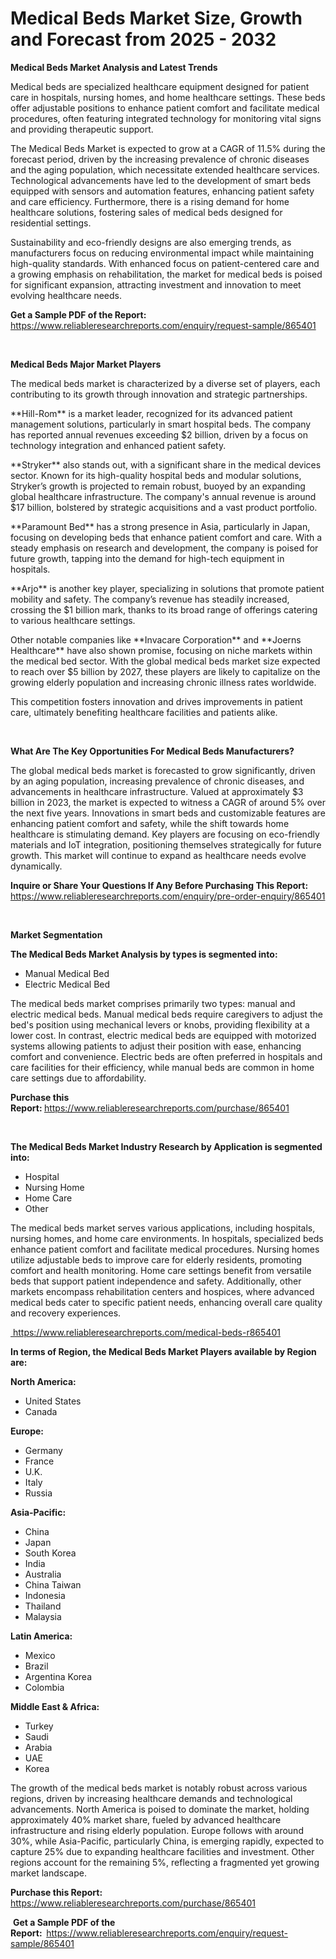 <p><h1>Medical Beds Market Size, Growth and Forecast from 2025 - 2032</h1></p><p><strong>Medical Beds Market Analysis and Latest Trends</strong></p>
<p><p>Medical beds are specialized healthcare equipment designed for patient care in hospitals, nursing homes, and home healthcare settings. These beds offer adjustable positions to enhance patient comfort and facilitate medical procedures, often featuring integrated technology for monitoring vital signs and providing therapeutic support. </p><p>The Medical Beds Market is expected to grow at a CAGR of 11.5% during the forecast period, driven by the increasing prevalence of chronic diseases and the aging population, which necessitate extended healthcare services. Technological advancements have led to the development of smart beds equipped with sensors and automation features, enhancing patient safety and care efficiency. Furthermore, there is a rising demand for home healthcare solutions, fostering sales of medical beds designed for residential settings. </p><p>Sustainability and eco-friendly designs are also emerging trends, as manufacturers focus on reducing environmental impact while maintaining high-quality standards. With enhanced focus on patient-centered care and a growing emphasis on rehabilitation, the market for medical beds is poised for significant expansion, attracting investment and innovation to meet evolving healthcare needs.</p></p>
<p><strong>Get a Sample PDF of the Report:&nbsp;</strong> <a href="https://www.reliableresearchreports.com/enquiry/request-sample/865401?utm_campaign=2202&utm_medium=2&utm_source=Github&utm_content=ia&utm_term=13042025&utm_id=medical-beds">https://www.reliableresearchreports.com/enquiry/request-sample/865401</a></p>
<p>&nbsp;</p>
<p><strong>Medical Beds Major Market Players</strong></p>
<p><p>The medical beds market is characterized by a diverse set of players, each contributing to its growth through innovation and strategic partnerships. </p><p>**Hill-Rom** is a market leader, recognized for its advanced patient management solutions, particularly in smart hospital beds. The company has reported annual revenues exceeding $2 billion, driven by a focus on technology integration and enhanced patient safety.</p><p>**Stryker** also stands out, with a significant share in the medical devices sector. Known for its high-quality hospital beds and modular solutions, Stryker’s growth is projected to remain robust, buoyed by an expanding global healthcare infrastructure. The company's annual revenue is around $17 billion, bolstered by strategic acquisitions and a vast product portfolio.</p><p>**Paramount Bed** has a strong presence in Asia, particularly in Japan, focusing on developing beds that enhance patient comfort and care. With a steady emphasis on research and development, the company is poised for future growth, tapping into the demand for high-tech equipment in hospitals.</p><p>**Arjo** is another key player, specializing in solutions that promote patient mobility and safety. The company’s revenue has steadily increased, crossing the $1 billion mark, thanks to its broad range of offerings catering to various healthcare settings.</p><p>Other notable companies like **Invacare Corporation** and **Joerns Healthcare** have also shown promise, focusing on niche markets within the medical bed sector. With the global medical beds market size expected to reach over $5 billion by 2027, these players are likely to capitalize on the growing elderly population and increasing chronic illness rates worldwide.</p><p>This competition fosters innovation and drives improvements in patient care, ultimately benefiting healthcare facilities and patients alike.</p></p>
<p>&nbsp;</p>
<p><strong>What Are The Key Opportunities For Medical Beds Manufacturers?</strong></p>
<p><p>The global medical beds market is forecasted to grow significantly, driven by an aging population, increasing prevalence of chronic diseases, and advancements in healthcare infrastructure. Valued at approximately $3 billion in 2023, the market is expected to witness a CAGR of around 5% over the next five years. Innovations in smart beds and customizable features are enhancing patient comfort and safety, while the shift towards home healthcare is stimulating demand. Key players are focusing on eco-friendly materials and IoT integration, positioning themselves strategically for future growth. This market will continue to expand as healthcare needs evolve dynamically.</p></p>
<p><strong>Inquire or Share Your Questions If Any Before Purchasing This Report:</strong> <a href="https://www.reliableresearchreports.com/enquiry/pre-order-enquiry/865401?utm_campaign=2202&utm_medium=2&utm_source=Github&utm_content=ia&utm_term=13042025&utm_id=medical-beds">https://www.reliableresearchreports.com/enquiry/pre-order-enquiry/865401</a></p>
<p>&nbsp;</p>
<p><strong>Market Segmentation</strong></p>
<p><strong>The Medical Beds Market Analysis by types is segmented into:</strong></p>
<p><ul><li>Manual Medical Bed</li><li>Electric Medical Bed</li></ul></p>
<p><p>The medical beds market comprises primarily two types: manual and electric medical beds. Manual medical beds require caregivers to adjust the bed's position using mechanical levers or knobs, providing flexibility at a lower cost. In contrast, electric medical beds are equipped with motorized systems allowing patients to adjust their position with ease, enhancing comfort and convenience. Electric beds are often preferred in hospitals and care facilities for their efficiency, while manual beds are common in home care settings due to affordability.</p></p>
<p><strong>Purchase this Report:&nbsp;</strong><a href="https://www.reliableresearchreports.com/purchase/865401?utm_campaign=2202&utm_medium=2&utm_source=Github&utm_content=ia&utm_term=13042025&utm_id=medical-beds">https://www.reliableresearchreports.com/purchase/865401</a></p>
<p>&nbsp;</p>
<p><strong>The Medical Beds Market Industry Research by Application is segmented into:</strong></p>
<p><ul><li>Hospital</li><li>Nursing Home</li><li>Home Care</li><li>Other</li></ul></p>
<p><p>The medical beds market serves various applications, including hospitals, nursing homes, and home care environments. In hospitals, specialized beds enhance patient comfort and facilitate medical procedures. Nursing homes utilize adjustable beds to improve care for elderly residents, promoting comfort and health monitoring. Home care settings benefit from versatile beds that support patient independence and safety. Additionally, other markets encompass rehabilitation centers and hospices, where advanced medical beds cater to specific patient needs, enhancing overall care quality and recovery experiences.</p></p>
<p><a href="https://www.reliableresearchreports.com/medical-beds-r865401?utm_campaign=2202&utm_medium=2&utm_source=Github&utm_content=ia&utm_term=13042025&utm_id=medical-beds">&nbsp;https://www.reliableresearchreports.com/medical-beds-r865401</a></p>
<p><strong>In terms of Region, the Medical Beds Market Players available by Region are:</strong></p>
<p>
    <p> <strong> North America: </strong>
        <ul>
            <li>United States</li>
            <li>Canada</li>
        </ul>
        </p> 
    <p> <strong> Europe: </strong>
        <ul>
            <li>Germany</li>
            <li>France</li>
            <li>U.K.</li>
            <li>Italy</li>
            <li>Russia</li>
        </ul>
        </p> 
    <p> <strong> Asia-Pacific: </strong>
        <ul>
            <li>China</li>
            <li>Japan</li>
            <li>South Korea</li>
            <li>India</li>
            <li>Australia</li>
            <li>China Taiwan</li>
            <li>Indonesia</li>
            <li>Thailand</li>
            <li>Malaysia</li>
        </ul>
        </p> 
    <p> <strong> Latin America: </strong>
        <ul>
            <li>Mexico</li>
            <li>Brazil</li>
            <li>Argentina Korea</li>
            <li>Colombia</li>
        </ul>
        </p> 
    <p> <strong> Middle East & Africa: </strong>
        <ul>
            <li>Turkey</li>
            <li>Saudi</li>
            <li>Arabia</li>
            <li>UAE</li>
            <li>Korea</li>
        </ul>
    </p>
    </p>
<p><p>The growth of the medical beds market is notably robust across various regions, driven by increasing healthcare demands and technological advancements. North America is poised to dominate the market, holding approximately 40% market share, fueled by advanced healthcare infrastructure and rising elderly population. Europe follows with around 30%, while Asia-Pacific, particularly China, is emerging rapidly, expected to capture 25% due to expanding healthcare facilities and investment. Other regions account for the remaining 5%, reflecting a fragmented yet growing market landscape.</p></p>
<p><strong>Purchase this Report: </strong><a href="https://www.reliableresearchreports.com/purchase/865401?utm_campaign=2202&utm_medium=2&utm_source=Github&utm_content=ia&utm_term=13042025&utm_id=medical-beds">https://www.reliableresearchreports.com/purchase/865401</a></p>
<p>&nbsp;<strong>Get a Sample PDF of the Report:&nbsp;&nbsp;</strong><a href="https://www.reliableresearchreports.com/enquiry/request-sample/865401?utm_campaign=2202&utm_medium=2&utm_source=Github&utm_content=ia&utm_term=13042025&utm_id=medical-beds">https://www.reliableresearchreports.com/enquiry/request-sample/865401</a></p>
<p><strong></strong></p>
<p><p></p><p></p><p></p></p>